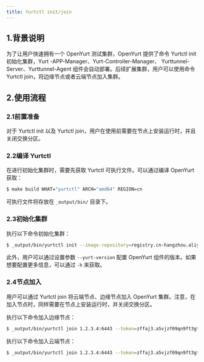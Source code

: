 ```yaml
---
title: Yurtctl init/join
---
```


## 1.背景说明

为了让用户快速拥有一个 OpenYurt 测试集群，OpenYurt 提供了命令 Yurtctl init 初始化集群，Yurt -APP-Manager、Yurt-Controller-Manager、
Yurttunnel-Server、Yurttunnel-Agent 组件会自动部署。后续扩展集群，用户可以使用命令 Yurtctl join，将边缘节点或者云端节点加入集群。

## 2.使用流程

### 2.1前置准备

对于 Yurtctl init 以及 Yurtctl join，用户在使用前需要在节点上安装运行时，并且关闭交换分区。

### 2.2编译 Yurtctl

在进行初始化集群时，需要先获取 Yurtctl 可执行文件。可以通过编译 OpenYurt 获取：

```sh
$ make build WHAT="yurtctl" ARCH="amd64" REGION=cn
```

可执行文件将存放在 `_output/bin/` 目录下。

### 2.3初始化集群

执行以下命令初始化集群：

```sh
$ _output/bin/yurtctl init --image-repository=registry.cn-hangzhou.aliyuncs.com/google_containers --kubernetes-version=v1.18.8 --pod-network-cidr=10.244.0.0/16
```

此外，用户可以通过设置参数 `--yurt-version` 配置 OpenYurt 组件的版本。如果想要配置更多信息，可以通过 `-h`  来获取。

### 2.4节点加入

用户可以通过 Yurtctl join 将云端节点、边缘节点加入 OpenYurt 集群。注意，在加入节点时，同样需要在节点上安装运行时，并关闭交换分区。

执行以下命令加入边缘节点：

```sh
$ _output/bin/yurtctl join 1.2.3.4:6443 --token=zffaj3.a5vjzf09qn9ft3gt --node-type=edge-node --discovery-token-unsafe-skip-ca-verification --v=5

```

执行以下命令加入云端节点：

```sh
$ _output/bin/yurtctl join 1.2.3.4:6443 --token=zffaj3.a5vjzf09qn9ft3gt --node-type=cloud-node --discovery-token-unsafe-skip-ca-verification --v=5

```







